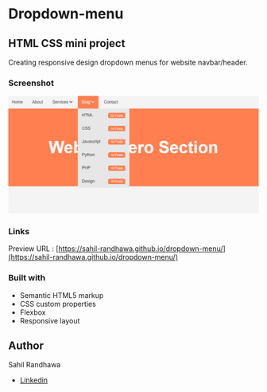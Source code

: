 # Dropdown-menu 

## HTML CSS mini project

Creating responsive design dropdown menus for website navbar/header.

### Screenshot

![Desktop](./screenshot_1.png)


### Links

Preview URL : [https://sahil-randhawa.github.io/dropdown-menu/](https://sahil-randhawa.github.io/dropdown-menu/)


### Built with

- Semantic HTML5 markup
- CSS custom properties
- Flexbox
- Responsive layout


## Author

Sahil Randhawa
- [Linkedin](https://www.linkedin.com/in/sahilrandhawa/)